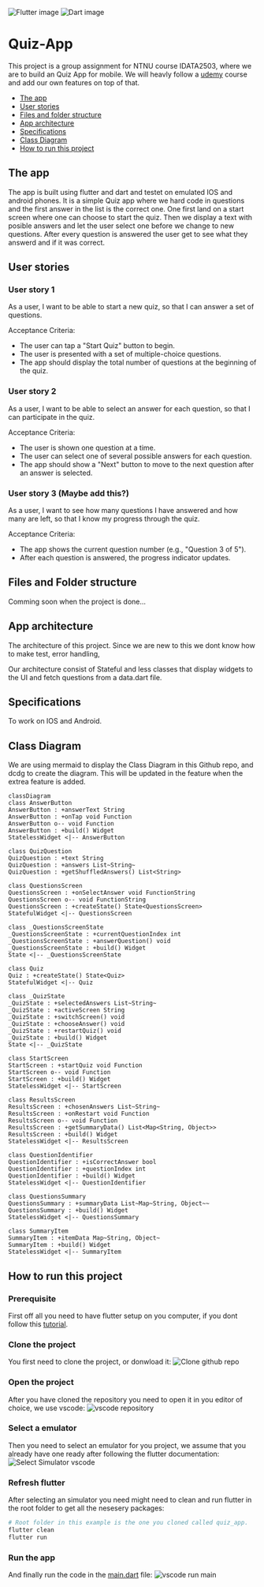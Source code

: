 ![Flutter image](https://img.shields.io/badge/Flutter-02569B?style=for-the-badge&logo=flutter&logoColor=white)
![Dart image](https://img.shields.io/badge/Dart-0175C2?style=for-the-badge&logo=dart&logoColor=white)

# Quiz-App

This project is a group assignment for NTNU course IDATA2503, where we are to build an Quiz App for mobile. We will heavly follow a [udemy](https://www.udemy.com/course/learn-flutter-dart-to-build-ios-android-apps/?couponCode=24T4MT90924A) course and add our own features on top of that.

- [The app](#the-app)
- [User stories](#user-stories)
- [Files and folder structure](#files-and-folder-structure)
- [App architecture](#app-architecture)
- [Specifications](#specifications)
- [Class Diagram](#class-diagram)
- [How to run this project](#how-to-run-this-project)

## The app

The app is built using flutter and dart and testet on emulated IOS and
android phones. It is a simple Quiz app where we hard code in questions and the
first answer in the list is the correct one. One first land on a start screen where one can choose to start the quiz. Then we display a text with posible answers and let the user select one before we change to new questions. After every question is answered the user get to see what they answerd and if it was correct.

## User stories

### User story 1

As a user,
I want to be able to start a new quiz,
so that I can answer a set of questions.

Acceptance Criteria:

- The user can tap a "Start Quiz" button to begin.
- The user is presented with a set of multiple-choice questions.
- The app should display the total number of questions at the beginning of the quiz.

### User story 2

As a user,
I want to be able to select an answer for each question,
so that I can participate in the quiz.

Acceptance Criteria:

- The user is shown one question at a time.
- The user can select one of several possible answers for each question.
- The app should show a "Next" button to move to the next question after an answer is selected.

### User story 3 (Maybe add this?)

As a user,
I want to see how many questions I have answered and how many are left,
so that I know my progress through the quiz.

Acceptance Criteria:

- The app shows the current question number (e.g., "Question 3 of 5").
- After each question is answered, the progress indicator updates.

## Files and Folder structure

Comming soon when the project is done...

## App architecture

The architecture of this project. Since we are new to this we dont know how to make test, error handling,

Our architecture consist of Stateful and less classes that display widgets to the UI and fetch questions from a data.dart file.

## Specifications

To work on IOS and Android.

## Class Diagram

We are using mermaid to display the Class Diagram in this Github repo, and dcdg to create the diagram. This will be updated in the feature when the extrea feature is added.

```mermaid
classDiagram
class AnswerButton
AnswerButton : +answerText String
AnswerButton : +onTap void Function
AnswerButton o-- void Function
AnswerButton : +build() Widget
StatelessWidget <|-- AnswerButton

class QuizQuestion
QuizQuestion : +text String
QuizQuestion : +answers List~String~
QuizQuestion : +getShuffledAnswers() List<String>

class QuestionsScreen
QuestionsScreen : +onSelectAnswer void FunctionString
QuestionsScreen o-- void FunctionString
QuestionsScreen : +createState() State<QuestionsScreen>
StatefulWidget <|-- QuestionsScreen

class _QuestionsScreenState
_QuestionsScreenState : +currentQuestionIndex int
_QuestionsScreenState : +answerQuestion() void
_QuestionsScreenState : +build() Widget
State <|-- _QuestionsScreenState

class Quiz
Quiz : +createState() State<Quiz>
StatefulWidget <|-- Quiz

class _QuizState
_QuizState : +selectedAnswers List~String~
_QuizState : +activeScreen String
_QuizState : +switchScreen() void
_QuizState : +chooseAnswer() void
_QuizState : +restartQuiz() void
_QuizState : +build() Widget
State <|-- _QuizState

class StartScreen
StartScreen : +startQuiz void Function
StartScreen o-- void Function
StartScreen : +build() Widget
StatelessWidget <|-- StartScreen

class ResultsScreen
ResultsScreen : +chosenAnswers List~String~
ResultsScreen : +onRestart void Function
ResultsScreen o-- void Function
ResultsScreen : +getSummaryData() List<Map<String, Object>>
ResultsScreen : +build() Widget
StatelessWidget <|-- ResultsScreen

class QuestionIdentifier
QuestionIdentifier : +isCorrectAnswer bool
QuestionIdentifier : +questionIndex int
QuestionIdentifier : +build() Widget
StatelessWidget <|-- QuestionIdentifier

class QuestionsSummary
QuestionsSummary : +summaryData List~Map~String, Object~~
QuestionsSummary : +build() Widget
StatelessWidget <|-- QuestionsSummary

class SummaryItem
SummaryItem : +itemData Map~String, Object~
SummaryItem : +build() Widget
StatelessWidget <|-- SummaryItem
```

## How to run this project

### Prerequisite

First off all you need to have flutter setup on you computer, if you dont follow this [tutorial](https://docs.flutter.dev/get-started/install).

### Clone the project

You first need to clone the project, or donwload it:
![Clone github repo](doc/Clone.png)

### Open the project

After you have cloned the repository you need to open it in you editor of choice, we use vscode:
![vscode repository](doc/vscode.png)

### Select a emulator

Then you need to select an emulator for you project, we assume that you already have one ready after following the flutter documentation:
![Select Simulator vscode](doc/SelectSimulator.png)

### Refresh flutter

After selecting an simulator you need might need to clean and run flutter in the root folder to get all the nesesery packages:

```sh
# Root folder in this example is the one you cloned called quiz_app.
flutter clean
flutter run
```

### Run the app

And finally run the code in the [main.dart](lib/main.dart) file:
![vscode run main](doc/RunMain.png)
